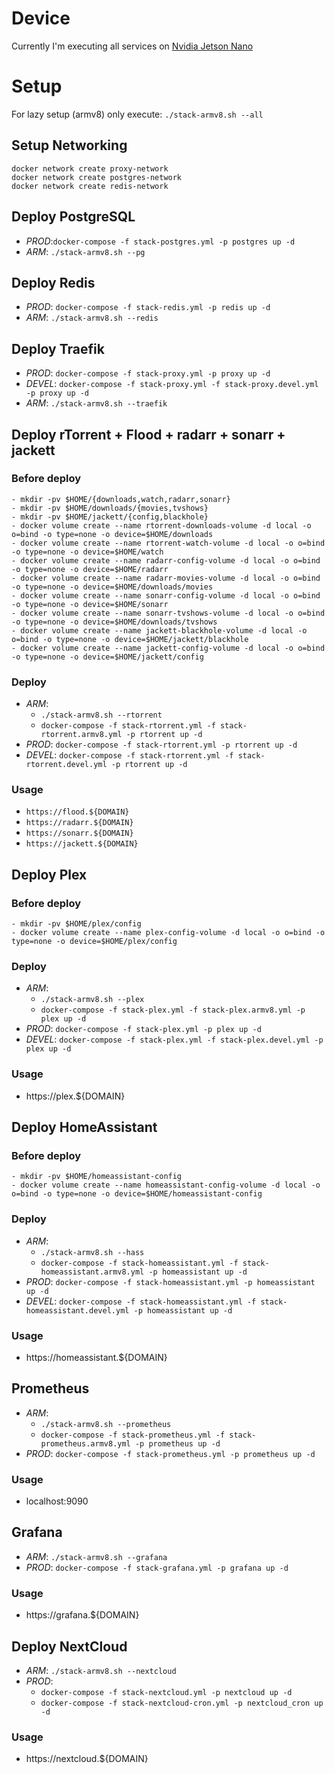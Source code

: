 # Device
Currently I'm executing all services on [Nvidia Jetson Nano](https://www.nvidia.com/es-es/autonomous-machines/embedded-systems/jetson-nano/)

# Setup
For lazy setup (armv8) only execute:
`./stack-armv8.sh --all`

## Setup Networking
```
docker network create proxy-network
docker network create postgres-network
docker network create redis-network
```


## Deploy PostgreSQL
- *PROD*:`docker-compose -f stack-postgres.yml -p postgres up -d`
- *ARM*: `./stack-armv8.sh --pg`


## Deploy Redis
- *PROD*: `docker-compose -f stack-redis.yml -p redis up -d`
- *ARM*: `./stack-armv8.sh --redis`


## Deploy Traefik
- *PROD*: `docker-compose -f stack-proxy.yml -p proxy up -d`
- *DEVEL*: `docker-compose -f stack-proxy.yml -f stack-proxy.devel.yml -p proxy up -d`
- *ARM*: `./stack-armv8.sh --traefik`


## Deploy rTorrent + Flood + radarr + sonarr + jackett
### Before deploy
```
- mkdir -pv $HOME/{downloads,watch,radarr,sonarr}
- mkdir -pv $HOME/downloads/{movies,tvshows}
- mkdir -pv $HOME/jackett/{config,blackhole}
- docker volume create --name rtorrent-downloads-volume -d local -o o=bind -o type=none -o device=$HOME/downloads
- docker volume create --name rtorrent-watch-volume -d local -o o=bind -o type=none -o device=$HOME/watch
- docker volume create --name radarr-config-volume -d local -o o=bind -o type=none -o device=$HOME/radarr
- docker volume create --name radarr-movies-volume -d local -o o=bind -o type=none -o device=$HOME/downloads/movies
- docker volume create --name sonarr-config-volume -d local -o o=bind -o type=none -o device=$HOME/sonarr
- docker volume create --name sonarr-tvshows-volume -d local -o o=bind -o type=none -o device=$HOME/downloads/tvshows
- docker volume create --name jackett-blackhole-volume -d local -o o=bind -o type=none -o device=$HOME/jackett/blackhole
- docker volume create --name jackett-config-volume -d local -o o=bind -o type=none -o device=$HOME/jackett/config
```
### Deploy
- *ARM*:
  - `./stack-armv8.sh --rtorrent`
  - `docker-compose -f stack-rtorrent.yml -f stack-rtorrent.armv8.yml -p rtorrent up -d`
- *PROD*: `docker-compose -f stack-rtorrent.yml -p rtorrent up -d`
- *DEVEL*: `docker-compose -f stack-rtorrent.yml -f stack-rtorrent.devel.yml -p rtorrent up -d`
### Usage
  - `https://flood.${DOMAIN}`
  - `https://radarr.${DOMAIN}`
  - `https://sonarr.${DOMAIN}`
  - `https://jackett.${DOMAIN}`

## Deploy Plex
### Before deploy
```
- mkdir -pv $HOME/plex/config
- docker volume create --name plex-config-volume -d local -o o=bind -o type=none -o device=$HOME/plex/config
```
### Deploy
- *ARM*:
  - `./stack-armv8.sh --plex`
  - `docker-compose -f stack-plex.yml -f stack-plex.armv8.yml -p plex up -d`
- *PROD*: `docker-compose -f stack-plex.yml -p plex up -d`
- *DEVEL*: `docker-compose -f stack-plex.yml -f stack-plex.devel.yml -p plex up -d`
### Usage
  - https://plex.${DOMAIN}


## Deploy HomeAssistant
### Before deploy
```
- mkdir -pv $HOME/homeassistant-config
- docker volume create --name homeassistant-config-volume -d local -o o=bind -o type=none -o device=$HOME/homeassistant-config
```
### Deploy
- *ARM*:
  - `./stack-armv8.sh --hass`
  - `docker-compose -f stack-homeassistant.yml -f stack-homeassistant.armv8.yml -p homeassistant up -d`
- *PROD*: `docker-compose -f stack-homeassistant.yml -p homeassistant up -d`
- *DEVEL*: `docker-compose -f stack-homeassistant.yml -f stack-homeassistant.devel.yml -p homeassistant up -d`
### Usage
  - https://homeassistant.${DOMAIN}


## Prometheus
- *ARM*:
  - `./stack-armv8.sh --prometheus`
  - `docker-compose -f stack-prometheus.yml -f stack-prometheus.armv8.yml -p prometheus up -d`
- *PROD*: `docker-compose -f stack-prometheus.yml -p prometheus up -d`
### Usage
  - localhost:9090


## Grafana
- *ARM*: `./stack-armv8.sh --grafana`
- *PROD*: `docker-compose -f stack-grafana.yml -p grafana up -d`
### Usage
  - https://grafana.${DOMAIN}


## Deploy NextCloud
- *ARM*: `./stack-armv8.sh --nextcloud`
- *PROD*:
  - `docker-compose -f stack-nextcloud.yml -p nextcloud up -d`
  - `docker-compose -f stack-nextcloud-cron.yml -p nextcloud_cron up -d`
### Usage
  - https://nextcloud.${DOMAIN}
